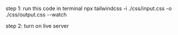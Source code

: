 

step 1: run this code in terminal 
 npx tailwindcss -i ./css/input.css -o ./css/output.css --watch

 step 2: turn on live server
